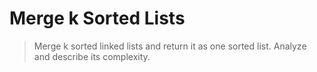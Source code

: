 Merge k Sorted Lists
====================

>Merge k sorted linked lists and return it as one sorted list. 
>Analyze and describe its complexity.
